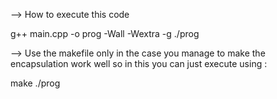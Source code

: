 --> How to execute this code 

g++ main.cpp -o prog -Wall -Wextra -g
./prog

--> Use the makefile only in the case you manage to make the encapsulation work well
so in this you can just execute using :

make 
./prog
